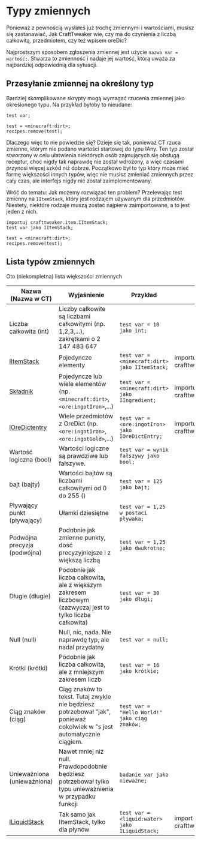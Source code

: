 # Typy zmiennych

Ponieważ z pewnością wysłałeś już trochę zmiennymi i wartościami, musisz się zastanawiać, Jak CraftTweaker wie, czy ma do czynienia z liczbą całkowitą, przedmiotem, czy też wpisem oreDic?

Najprostszym sposobem zgłoszenia zmiennej jest użycie ```nazwa var = wartość;```. Stwarza to zmienność i nadaje jej wartość, którą uważa za najbardziej odpowiednią dla sytuacji.

## Przesyłanie zmiennej na określony typ

Bardziej skomplikowane skrypty mogą wymagać rzucenia zmiennej jako określonego typu. Na przykład byłoby to nieudane:

```zenscript
test var;

test = <minecraft:dirt>;
recipes.remove(test);
```

Dlaczego więc to nie powiedzie się? Dzieje się tak, ponieważ CT rzuca zmienne, którym nie podano wartości startowej do typu IAny. Ten typ został stworzony w celu ułatwienia niektórych osób zajmujących się obsługą receptur, choć nigdy tak naprawdę nie został wdrożony, a więc czasami przynosi więcej szkód niż dobrze. Początkowo był to typ który może mieć formę większości innych typów, więc nie musisz zmieniać zmiennych przez cały czas, ale interfejs nigdy nie został zaimplementowany.

Wróć do tematu: Jak możemy rozwiązać ten problem? Przelewając test zmienny na ```IItemStack```, który jest rodzajem używanym dla przedmiotów. Niestety, niektóre rodzaje muszą zostać najpierw zaimportowane, a to jest jeden z nich.

```zenscript
importuj crafttweaker.item.IItemStack;
test var jako IItemStack;

test = <minecraft:dirt>;
recipes.remove(test);
```

## Lista typów zmiennych

Oto (niekompletna) lista większości zmiennych

| Nazwa (Nazwa w CT)                               | Wyjaśnienie                                                                                                            | Przykład                                               | Importuj                                    |
| ------------------------------------------------ | ---------------------------------------------------------------------------------------------------------------------- | ------------------------------------------------------ | ------------------------------------------- |
| Liczba całkowita (int)                           | Liczby całkowite są liczbami całkowitymi (np. 1,2,3,...), zakrętkami o 2 147 483 647                                   | `test var = 10 jako int;`                              |                                             |
| [IItemStack](/Vanilla/Items/IItemStack/)         | Pojedyncze elementy                                                                                                    | `test var = <minecraft:dirt> jako IItemStack;`   | importuj crafttweaker.item.IItemStack;      |
| [Składnik](/Vanilla/Variable_Types/IIngredient/) | Pojedyncze lub wiele elementów (np. `<minecraft:dirt>`, `<ore:ingotIron>`,...)                             | `test var = <minecraft:dirt> jako IIngredient;`  | importuj crafttweaker.item.ISkładnik;       |
| [IOreDictentry](/Vanilla/OreDict/IOreDictEntry/) | Wiele przedmiotów z OreDict (np. `<ore:ingotIron>`, `<ore:ingotGold>`,...)                                 | `test var = <ore:ingotIron> jako IOreDictEntry;` | importuj crafttweaker.oredict.IOreDictEntry |
| Wartość logiczna (bool)                          | Wartości logiczne są prawdziwe lub fałszywe.                                                                           | `test var = wynik fałszywy jako bool;`                 |                                             |
| bajt (bajty)                                     | Wartości bajtów są liczbami całkowitymi od 0 do 255 ()                                                                 | `test var = 125 jako bajt;`                            |                                             |
| Pływający punkt (pływający)                      | Ułamki dziesiętne                                                                                                      | `test var = 1,25 w postaci pływaka;`                   |                                             |
| Podwójna precyzja (podwójna)                     | Podobnie jak zmienne punkty, dość precyzyjniejsze i z większą liczbą                                                   | `test var = 1,25 jako dwukrotne;`                      |                                             |
| Długie (długie)                                  | Podobnie jak liczba całkowita, ale z większym zakresem liczbowym (zazwyczaj jest to tylko liczba całkowita)            | `test var = 30 jako długi;`                            |                                             |
| Null (null)                                      | Null, nic, nada. Nie naprawdę typ, ale nadal przydatny                                                                 | `test var = null;`                                     |                                             |
| Krótki (krótki)                                  | Podobnie jak liczba całkowita, ale z mniejszym zakresem liczb                                                          | `test var = 16 jako krótkie;`                          |                                             |
| Ciąg znaków (ciąg)                               | Ciąg znaków to tekst. Tutaj zwykle nie będziesz potrzebował "jak", ponieważ cokolwiek w "s jest automatycznie ciągiem. | `test var = "Hello World!" jako ciąg znaków;`          |                                             |
| Unieważniona (unieważniona)                      | Nawet mniej niż null. Prawdopodobnie będziesz potrzebował tylko typu unieważnienia w przypadku funkcji                 | `badanie var jako nieważne;`                           |                                             |
| [ILiquidStack](/Vanilla/Liquids/ILiquidStack/)   | Tak samo jak IItemStack, tylko dla płynów                                                                              | `test var = <liquid:water> jako ILiquidStack;`   | import crafttweaker.płyn.ILiquidStack;      |